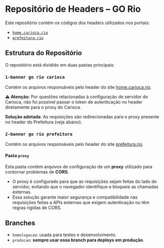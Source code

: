 
# Repositório de Headers – GO Rio

Este repositório contém os códigos dos headers utilizados nos portais:

- [`home.carioca.rio`](https://home.carioca.rio/)
- [`prefeitura.rio`](https://prefeitura.rio/)

## Estrutura do Repositório

O repositório está dividido em duas pastas principais:

### `1-banner go rio carioca`

Contém os arquivos responsáveis pelo header do site [home.carioca.rio](https://home.carioca.rio/).

⚠️ **Atenção**: Por questões relacionadas à configuração do servidor do Carioca, não foi possível passar o token de autenticação no header diretamente para o proxy do Carioca.

**Solução adotada**: As requisições são redirecionadas para o proxy presente no header do Prefeitura (veja abaixo).

### `2-banner go rio prefeitura`

Contém os arquivos responsáveis pelo header do site [prefeitura.rio](https://prefeitura.rio/).

#### Pasta `proxy`

Esta pasta contém arquivos de configuração de um **proxy** utilizado para contornar problemas de **CORS**.

- O proxy é configurado para que as requisições sejam feitas do lado do servidor, evitando que o navegador identifique e bloqueie as chamadas externas.
- Essa solução garante maior segurança e compatibilidade nas requisições feitas a APIs externas que exigem autenticação ou têm regras rígidas de CORS.

## Branches

- `homologacao`: usada para testes e desenvolvimento.
- `producao`: **sempre usar essa branch para deploys em produção**.
